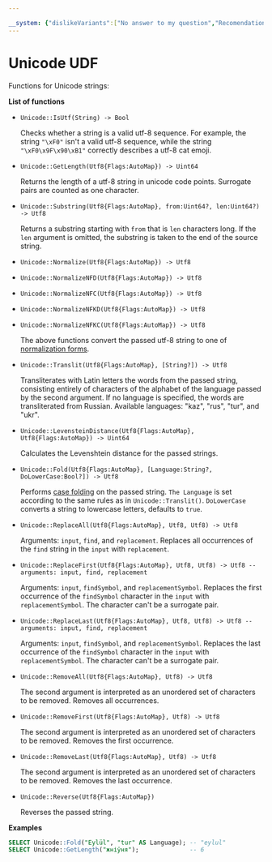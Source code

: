```yaml
---

__system: {"dislikeVariants":["No answer to my question","Recomendations didn't help","The content doesn't match title","Other"]}
---
```

# Unicode UDF

Functions for Unicode strings:

**List of functions**

* ```Unicode::IsUtf(String) -> Bool```

   Checks whether a string is a valid utf-8 sequence. For example, the string ```"\xF0"``` isn't a valid utf-8 sequence, while the string ```"\xF0\x9F\x90\xB1"``` correctly describes a utf-8 cat emoji.

* ```Unicode::GetLength(Utf8{Flags:AutoMap}) -> Uint64```

   Returns the length of a utf-8 string in unicode code points. Surrogate pairs are counted as one character.

* ```Unicode::Substring(Utf8{Flags:AutoMap}, from:Uint64?, len:Uint64?) -> Utf8```

   Returns a substring starting with ```from``` that is ```len``` characters long. If the ```len``` argument is omitted, the substring is taken to the end of the source string.

* ```Unicode::Normalize(Utf8{Flags:AutoMap}) -> Utf8```

* ```Unicode::NormalizeNFD(Utf8{Flags:AutoMap}) -> Utf8```

* ```Unicode::NormalizeNFC(Utf8{Flags:AutoMap}) -> Utf8```

* ```Unicode::NormalizeNFKD(Utf8{Flags:AutoMap}) -> Utf8```

* ```Unicode::NormalizeNFKC(Utf8{Flags:AutoMap}) -> Utf8```

   The above functions convert the passed utf-8 string to one of [normalization forms](https://unicode.org/reports/tr15/#Norm_Forms).

* ```Unicode::Translit(Utf8{Flags:AutoMap}, [String?]) -> Utf8```

   Transliterates with Latin letters the words from the passed string, consisting entirely of characters of the alphabet of the language passed by the second argument. If no language is specified, the words are transliterated from Russian. Available languages: "kaz", "rus", "tur", and "ukr".

* ```Unicode::LevensteinDistance(Utf8{Flags:AutoMap}, Utf8{Flags:AutoMap}) -> Uint64```

   Calculates the Levenshtein distance for the passed strings.

* ```Unicode::Fold(Utf8{Flags:AutoMap}, [Language:String?, DoLowerCase:Bool?]) -> Utf8```

   Performs [case folding](https://www.w3.org/TR/charmod-norm/#definitionCaseFolding) on the passed string. ```The Language``` is set according to the same rules as in ```Unicode::Translit()```. ```DoLowerCase``` converts a string to lowercase letters, defaults to ```true```.

* ```Unicode::ReplaceAll(Utf8{Flags:AutoMap}, Utf8, Utf8) -> Utf8```

   Arguments: ```input```, ```find```, and ```replacement```. Replaces all occurrences of the ```find``` string in the ```input``` with ```replacement```.

* ```Unicode::ReplaceFirst(Utf8{Flags:AutoMap}, Utf8, Utf8) -> Utf8 -- arguments: input, find, replacement```

   Arguments: ```input```, ```findSymbol```, and ```replacementSymbol```. Replaces the first occurrence of the ```findSymbol``` character in the  ```input``` with ```replacementSymbol```. The character can't be a surrogate pair.

* ```Unicode::ReplaceLast(Utf8{Flags:AutoMap}, Utf8, Utf8) -> Utf8 -- arguments: input, find, replacement```

   Arguments: ```input```, ```findSymbol```, and ```replacementSymbol```. Replaces the last occurrence of the ```findSymbol``` character in the ```input``` with ```replacementSymbol```. The character can't be a surrogate pair.

* ```Unicode::RemoveAll(Utf8{Flags:AutoMap}, Utf8) -> Utf8```

   The second argument is interpreted as an unordered set of characters to be removed. Removes all occurrences.

* ```Unicode::RemoveFirst(Utf8{Flags:AutoMap}, Utf8) -> Utf8```

   The second argument is interpreted as an unordered set of characters to be removed. Removes the first occurrence.

* ```Unicode::RemoveLast(Utf8{Flags:AutoMap}, Utf8) -> Utf8```

   The second argument is interpreted as an unordered set of characters to be removed. Removes the last occurrence.

* ```Unicode::Reverse(Utf8{Flags:AutoMap})```

   Reverses the passed string.

**Examples**

```sql
SELECT Unicode::Fold("Eylül", "tur" AS Language); -- "eylul"
SELECT Unicode::GetLength("жніўня");              -- 6
```

